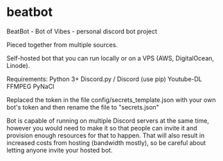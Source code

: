 # beatbot
BeatBot - Bot of Vibes - personal discord bot project

Pieced together from multiple sources.

Self-hosted bot that you can run locally or on a VPS (AWS, DigitalOcean, Linode).

Requirements:
  Python 3+
  Discord.py / Discord (use pip)
  Youtube-DL
  FFMPEG
  PyNaCl

Replaced the token in the file config/secrets_template.json with your own bot's token and then rename the file to "secrets.json"

Bot is capable of running on multiple Discord servers at the same time, however you would need to make it so that people can invite it and provision enough resources for that to happen. That will also result in increased costs from hosting (bandwidth mostly), so be careful about letting anyone invite your hosted bot.

